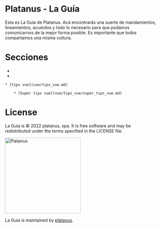 # Platanus - La Guía

Esta es La Guía de Platanus. Acá encontrarás una suerte de mandamientos, lineamientos, acuerdos y todo lo necesario para que podamos comunicarnos de la mejor forma posible. Es importante que todos compartamos una misma cultura.

# Secciones

* 

* 

    * [tips vue](vue/tips_vue.md)

        * [Super tips vue](vue/tips_vue/super_tips_vue.md)
# License

La Guia is © 2022 platanus, spa. It is free software and may be redistributed under the terms specified in the LICENSE file.

<img src="http://platan.us/gravatar_with_text.png" alt="Platanus" width="250"/>

La Guia is maintained by [platanus](http://platan.us).
